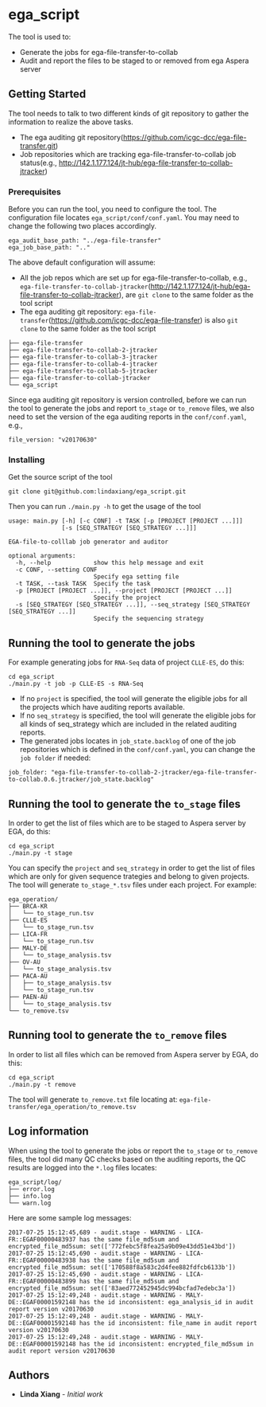 # ega_script

The tool is used to:
* Generate the jobs for ega-file-transfer-to-collab
* Audit and report the files to be staged to or removed from ega Aspera server

## Getting Started
The tool needs to talk to two different kinds of git repository to gather the information to realize the above tasks. 
* The ega auditing git repository(https://github.com/icgc-dcc/ega-file-transfer.git)
* Job repositories which are tracking ega-file-transfer-to-collab job status(e.g., http://142.1.177.124/jt-hub/ega-file-transfer-to-collab-jtracker)

### Prerequisites
Before you can run the tool, you need to configure the tool. The configuration file locates `ega_script/conf/conf.yaml`. You may need to change the following two places accordingly.
```
ega_audit_base_path: "../ega-file-transfer"
ega_job_base_path: ".."
```

The above default configuration will assume:
* All the job repos which are set up for ega-file-transfer-to-collab, e.g., `ega-file-transfer-to-collab-jtracker`(http://142.1.177.124/jt-hub/ega-file-transfer-to-collab-jtracker), are `git clone` to the same folder as the tool script
* The ega auditing git repository: `ega-file-transfer`(https://github.com/icgc-dcc/ega-file-transfer) is also `git clone` to the same folder as the tool script
```
├── ega-file-transfer
├── ega-file-transfer-to-collab-2-jtracker
├── ega-file-transfer-to-collab-3-jtracker
├── ega-file-transfer-to-collab-4-jtracker
├── ega-file-transfer-to-collab-5-jtracker
├── ega-file-transfer-to-collab-jtracker
└── ega_script

```
Since ega auditing git repository is version controlled, before we can run the tool to generate the jobs and report `to_stage` or `to_remove` files, we also need to set the version of the ega auditing reports in the `conf/conf.yaml`, e.g.,
```
file_version: "v20170630"
```

### Installing

Get the source script of the tool
```
git clone git@github.com:lindaxiang/ega_script.git
```
Then you can run `./main.py -h` to get the usage of the tool
```
usage: main.py [-h] [-c CONF] -t TASK [-p [PROJECT [PROJECT ...]]]
               [-s [SEQ_STRATEGY [SEQ_STRATEGY ...]]]

EGA-file-to-colllab job generator and auditor

optional arguments:
  -h, --help            show this help message and exit
  -c CONF, --setting CONF
                        Specify ega setting file
  -t TASK, --task TASK  Specify the task
  -p [PROJECT [PROJECT ...]], --project [PROJECT [PROJECT ...]]
                        Specify the project
  -s [SEQ_STRATEGY [SEQ_STRATEGY ...]], --seq_strategy [SEQ_STRATEGY [SEQ_STRATEGY ...]]
                        Specify the sequencing strategy
```

## Running the tool to generate the jobs 
For example generating jobs for `RNA-Seq` data of project `CLLE-ES`, do this: 
```
cd ega_script
./main.py -t job -p CLLE-ES -s RNA-Seq
```
* If no `project` is specified, the tool will generate the eligible jobs for all the projects which have auditing reports available.
* If no `seq_strategy` is specified, the tool will generate the eligible jobs for all kinds of seq_strategy which are included in the related auditing reports. 
* The generated jobs locates in `job_state.backlog` of one of the job repositories which is defined in the `conf/conf.yaml`, you can change the `job folder` if needed:
```
job_folder: "ega-file-transfer-to-collab-2-jtracker/ega-file-transfer-to-collab.0.6.jtracker/job_state.backlog"
```

## Running the tool to generate the `to_stage` files
In order to get the list of files which are to be staged to Aspera server by EGA, do this:
```
cd ega_script
./main.py -t stage
```
You can specify the `project` and `seq_strategy` in order to get the list of files which are only for given sequence trategies and belong to given projects.
The tool will generate `to_stage_*.tsv` files under each project. For example:
```
ega_operation/
├── BRCA-KR
│   └── to_stage_run.tsv
├── CLLE-ES
│   └── to_stage_run.tsv
├── LICA-FR
│   └── to_stage_run.tsv
├── MALY-DE
│   └── to_stage_analysis.tsv
├── OV-AU
│   └── to_stage_analysis.tsv
├── PACA-AU
│   ├── to_stage_analysis.tsv
│   └── to_stage_run.tsv
├── PAEN-AU
│   └── to_stage_analysis.tsv
└── to_remove.tsv
```

## Running tool to generate the `to_remove` files
In order to list all files which can be removed from Aspera server by EGA, do this:
```
cd ega_script
./main.py -t remove
```
The tool will generate `to_remove.txt` file locating at: `ega-file-transfer/ega_operation/to_remove.tsv`

## Log information
When using the tool to generate the jobs or report the `to_stage` or `to_remove` files, the tool did many QC checks based on the auditing reports, the QC results are logged into the `*.log` files locates:
```
ega_script/log/
├── error.log
├── info.log
└── warn.log
```
Here are some sample log messages:
```
2017-07-25 15:12:45,689 - audit.stage - WARNING - LICA-FR::EGAF00000483937 has the same file_md5sum and encrypted_file_md5sum: set(['772febc5f8fea25a9b09e43dd51e43bd'])
2017-07-25 15:12:45,690 - audit.stage - WARNING - LICA-FR::EGAF00000483938 has the same file_md5sum and encrypted_file_md5sum: set(['170588f8a583c2d4fee882fdfcb6133b'])
2017-07-25 15:12:45,690 - audit.stage - WARNING - LICA-FR::EGAF00000483899 has the same file_md5sum and encrypted_file_md5sum: set(['83aed772452945dc994bcfad7edebc3a'])
2017-07-25 15:12:49,248 - audit.stage - WARNING - MALY-DE::EGAF00001592148 has the id inconsistent: ega_analysis_id in audit report version v20170630
2017-07-25 15:12:49,248 - audit.stage - WARNING - MALY-DE::EGAF00001592148 has the id inconsistent: file_name in audit report version v20170630
2017-07-25 15:12:49,248 - audit.stage - WARNING - MALY-DE::EGAF00001592148 has the id inconsistent: encrypted_file_md5sum in audit report version v20170630
```

## Authors

* **Linda Xiang** - *Initial work* 




